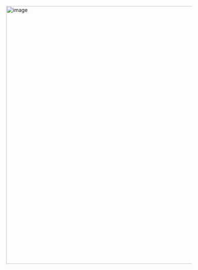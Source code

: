 <img width="688" height="698" alt="image" src="https://github.com/user-attachments/assets/e5bc6dc9-ebdc-4836-9c7a-229ca6cc3a4a" />
